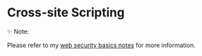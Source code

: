 <h1>Cross-site Scripting</h1>

✨ Note: <p>Please refer to my <a href="https://github.com/angieintech/Web-Security/blob/main/Web%20Security%20Solution%20Part%201/XSSexample.md" alt="Web Security">web security basics notes</a> for more information.</p>
